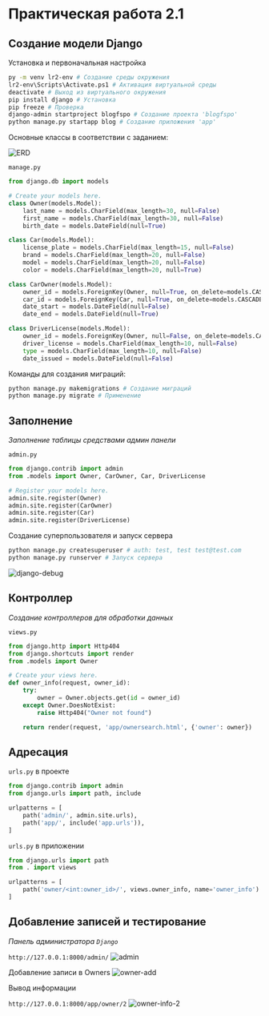 # Практическая работа 2.1

## Создание модели Django

Установка и первоначальная настройка

```bash
py -m venv lr2-env # Создание среды окружения
lr2-env\Scripts\Activate.ps1 # Активация виртуальной среды
deactivate # Выход из виртуального окружения
pip install django # Установка
pip freeze # Проверка
django-admin startproject blogfspo # Создание проекта 'blogfspo'
python manage.py startapp blog # Создание приложения 'app'
```

Основные классы в соответствии с заданием:

![ERD](images/img.png)

`manage.py`
```py
from django.db import models

# Create your models here.
class Owner(models.Model):
    last_name = models.CharField(max_length=30, null=False)
    first_name = models.CharField(max_length=30, null=False)
    birth_date = models.DateField(null=True)

class Car(models.Model):
    license_plate = models.CharField(max_length=15, null=False)
    brand = models.CharField(max_length=20, null=False)
    model = models.CharField(max_length=20, null=False)
    color = models.CharField(max_length=20, null=True)

class CarOwner(models.Model):
    owner_id = models.ForeignKey(Owner, null=True, on_delete=models.CASCADE)
    car_id = models.ForeignKey(Car, null=True, on_delete=models.CASCADE)
    date_start = models.DateField(null=False)
    date_end = models.DateField(null=True)

class DriverLicense(models.Model):
    owner_id = models.ForeignKey(Owner, null=False, on_delete=models.CASCADE)
    driver_license = models.CharField(max_length=10, null=False)
    type = models.CharField(max_length=10, null=False)
    date_issued = models.DateField(null=False)
```

Команды для создания миграций:
```bash
python manage.py makemigrations # Создание миграций
python manage.py migrate # Применение
```

## Заполнение

*Заполнение таблицы средствами админ панели*

`admin.py`
```py
from django.contrib import admin
from .models import Owner, CarOwner, Car, DriverLicense

# Register your models here.
admin.site.register(Owner)
admin.site.register(CarOwner)
admin.site.register(Car)
admin.site.register(DriverLicense)
```

Создание суперпользователя и запуск сервера
```bash
python manage.py createsuperuser # auth: test, test test@test.com
python manage.py runserver # Запуск сервера
```

![django-debug](images/img_1.png)

## Контроллер

*Создание контроллеров для обработки данных*

`views.py`
```py
from django.http import Http404
from django.shortcuts import render
from .models import Owner

# Create your views here.
def owner_info(request, owner_id):
    try:
        owner = Owner.objects.get(id = owner_id)
    except Owner.DoesNotExist:
        raise Http404("Owner not found")

    return render(request, 'app/ownersearch.html', {'owner': owner})
```

## Адресация

`urls.py` в проекте
```py
from django.contrib import admin
from django.urls import path, include

urlpatterns = [
    path('admin/', admin.site.urls),
    path('app/', include('app.urls')),
]
```

`urls.py` в приложении
```py
from django.urls import path
from . import views

urlpatterns = [
    path('owner/<int:owner_id>/', views.owner_info, name='owner_info')
]
```

## Добавление записей и тестирование

*Панель администратора `Django`*

`http://127.0.0.1:8000/admin/`
![admin](images/img_2.png)

Добавление записи в Owners
![owner-add](images/img_3.png)

Вывод информации

`http://127.0.0.1:8000/app/owner/2`
![owner-info-2](images/img_4.png)

